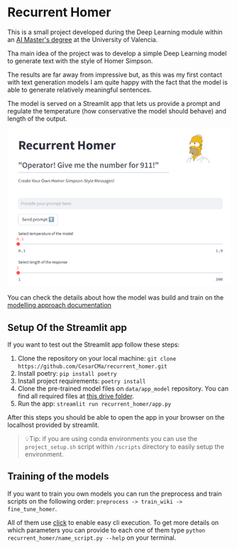 # Recurrent Homer

This is a small project developed during the Deep Learning module within an [AI Master's degree](https://idal.uv.es/master_ia3/) at the University of Valencia.

Tha main idea of the project was to develop a simple Deep Learning model to generate text with the style of Homer Simpson.

The results are far away from impressive but, as this was my first contact with text generation models I am quite happy with the fact that the model is able to generate relatively meaningful sentences.

The model is served on a Streamlit app that lets us provide a prompt and regulate the temperature (how conservative the model should behave) and length of the output.

<div style="align: center; text-align:center;">
  <img src="https://github.com/CesarCMa/recurrent_homer/blob/main/recurrent_homer/img/land_page_app.png"/>
</div>


You can check the details about how the model was build and train on the [modelling approach documentation](https://github.com/CesarCMa/recurrent_homer/blob/main/docs/modelling_approach.md)

## Setup Of the Streamlit app

If you want to test out the Streamlit app follow these steps:

1. Clone the repository on your local machine: `git clone https://github.com/CesarCMa/recurrent_homer.git`
2. Install poetry: `pip install poetry`
3. Install project requirements: `poetry install` 
4. Clone the pre-trained model files on `data/app_model` repository. You can find all required files at [this drive folder](https://drive.google.com/drive/folders/1O7Cnsm56JprPkG18n5PIGaSBzakJbCKT?usp=drive_link).
5. Run the app: `streamlit run recurrent_homer/app.py`

After this steps you should be able to open the app in your browser on the localhost provided by streamlit.

> 💡Tip: if you are using conda environments you can use the `project_setup.sh` script within `/scripts` directory to easily setup the environment.

## Training of the models

If you want to train you own models you can run the preprocess and train scripts on the following order: `preprocess -> train_wiki -> fine_tune_homer`.

All of them use [click](https://click.palletsprojects.com/en/8.1.x/) to enable easy cli execution. To get more details on which parameters you can provide to each one of them type `python recurrent_homer/name_script.py --help` on your terminal.

